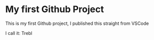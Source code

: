 # My first Github Project
This is my first Github project, I published this straight from VSCode

I call it: Trebl